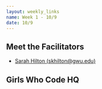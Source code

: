 ```yaml
---
layout: weekly_links
name: Week 1 - 10/9
date: 10/9
---
```


## Meet the Facilitators

* [Sarah Hilton (skhilton@gwu.edu)](../facilitators/hilton)  

## Girls Who Code HQ
